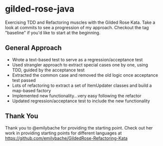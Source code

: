 # gilded-rose-java

Exercising TDD and Refactoring muscles with the Gilded Rose Kata. Take a look at commits to see a progression of my approach. 
Checkout the tag "baseline" if you'd like to start at the beginning.

## General Approach
* Wrote a text-based test to serve as a regression/acceptance test
* Used strangler approach to extract special cases one by one, using TDD, guided by the acceptance test
* Extracted the common case and removed the old logic once acceptance test passed
* Lots of refactoring to extract a set of ItemUpdater classes and build a map-based factory
* Implemented new functionality...very easy following the refactor
* Updated regression/acceptance test to include the new functionality

## Thank You
Thank you to @emilybache for providing the starting point. Check out her work in providing starting points for different languages at 
https://github.com/emilybache/GildedRose-Refactoring-Kata
